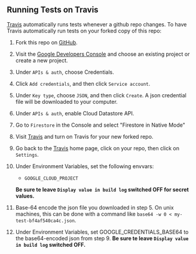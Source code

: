 ## Running Tests on Travis

[Travis](https://travis-ci.org/) automatically runs tests whenever a github
repo changes.  To have Travis automatically run tests on your forked copy
of this repo:

1.  Fork this repo on [GitHub](https://github.com/).
1.  Visit the
    [Google Developers Console](https://console.developers.google.com/) and
    choose an existing project or create a new project.
1.  Under `APIs & auth`, choose Credentials.
1.  Click `Add credentials`, and then click `Service account`.
1.  Under `Key type`, choose `JSON`, and then click `Create`.  A json credential
    file will be downloaded to your computer.
1.  Under `APIs & auth`, enable Cloud Datastore API.
1.  Go to `Firestore` in the Console and select "Firestore in Native Mode"
1.  Visit [Travis](https://travis-ci.org/profile ) and turn on Travis for your
    new forked repo.
1.  Go back to the [Travis](https://travis-ci.org/) home page, click on your
    repo, then click on `Settings`.
1.  Under Environment Variables, set the following envvars:
    - `GOOGLE_CLOUD_PROJECT`

    **Be sure te leave `Display value in build log` switched OFF for
      secret values.**

1.  Base-64 encode the json file you downloaded in step 5.  On unix machines,
    this can be done with a command like
    `base64 -w 0 < my-test-bf4af540ca4c.json`.
1. Under Environment Variables, set GOOGLE_CREDENTIALS_BASE64 to the
    base64-encoded json from step 9.  **Be sure te leave `Display value in build
    log` switched OFF.**
